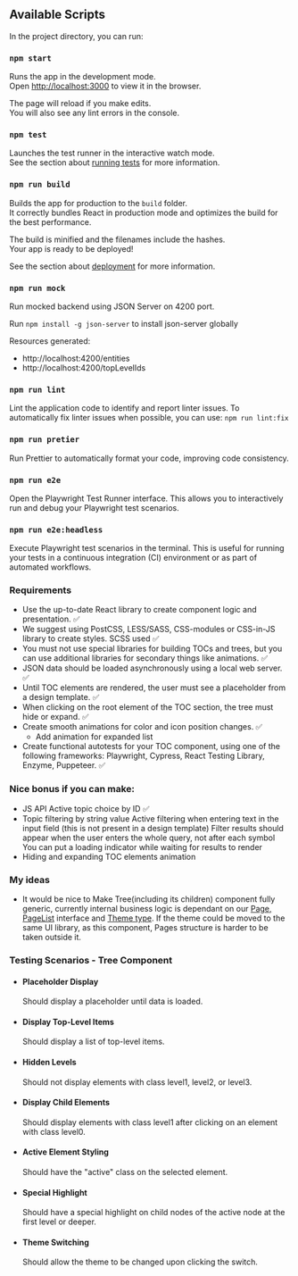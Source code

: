 ## Available Scripts

In the project directory, you can run:

### `npm start`

Runs the app in the development mode.\
Open [http://localhost:3000](http://localhost:3000) to view it in the browser.

The page will reload if you make edits.\
You will also see any lint errors in the console.

### `npm test`

Launches the test runner in the interactive watch mode.\
See the section about [running tests](https://facebook.github.io/create-react-app/docs/running-tests) for more
information.

### `npm run build`

Builds the app for production to the `build` folder.\
It correctly bundles React in production mode and optimizes the build for the best performance.

The build is minified and the filenames include the hashes.\
Your app is ready to be deployed!

See the section about [deployment](https://facebook.github.io/create-react-app/docs/deployment) for more information.

### `npm run mock`

Run mocked backend using JSON Server on 4200 port.

Run `npm install -g json-server` to install json-server globally

Resources generated:

- http://localhost:4200/entities
- http://localhost:4200/topLevelIds

### `npm run lint`

Lint the application code to identify and report linter issues.
To automatically fix linter issues when possible, you can use:
`npm run lint:fix`

### `npm run pretier`

Run Prettier to automatically format your code, improving code consistency.

### `npm run e2e`

Open the Playwright Test Runner interface. This allows you to interactively run and debug your Playwright test scenarios.

### `npm run e2e:headless`

Execute Playwright test scenarios in the terminal. This is useful for running your tests in a continuous integration (CI)
environment or as part of automated workflows.

### Requirements

- Use the up-to-date React library to create component logic and presentation. ✅
- We suggest using PostCSS, LESS/SASS, CSS-modules or CSS-in-JS library to create styles. SCSS used ✅
- You must not use special libraries for building TOCs and trees, but you can use additional libraries for secondary
  things like animations. ✅
- JSON data should be loaded asynchronously using a local web server. ✅
- Until TOC elements are rendered, the user must see a placeholder from a design template. ✅
- When clicking on the root element of the TOC section, the tree must hide or expand. ✅
- Create smooth animations for color and icon position changes. ✅
    - Add animation for expanded list
- Create functional autotests for your TOC component, using one of the following frameworks: Playwright, Cypress, React
  Testing Library, Enzyme, Puppeteer. ✅

### Nice bonus if you can make:

- JS API Active topic choice by ID ✅
- Topic filtering by string value
  Active filtering when entering text in the input field (this is not present in a design template) Filter results
  should appear when the user enters the whole query, not after each symbol
  You can put a loading indicator while waiting for results to render
- Hiding and expanding TOC elements animation

### My ideas

- It would be nice to Make Tree(including its children) component fully generic, currently internal business logic is
  dependant on our [Page, PageList](./src/interfaces/Page.ts) interface and [Theme type](./src/context/ThemeContext.ts).
  If the theme could be moved to the same UI library, as this component, Pages structure is harder to be taken outside
  it.

### Testing Scenarios - Tree Component

- #### Placeholder Display
  Should display a placeholder until data is loaded.
- #### Display Top-Level Items
  Should display a list of top-level items.
- #### Hidden Levels
  Should not display elements with class level1, level2, or level3.
- #### Display Child Elements
  Should display elements with class level1 after clicking on an element with class level0.
- #### Active Element Styling
  Should have the "active" class on the selected element.
- #### Special Highlight
  Should have a special highlight on child nodes of the active node at the first level or deeper.
- #### Theme Switching
  Should allow the theme to be changed upon clicking the switch.






